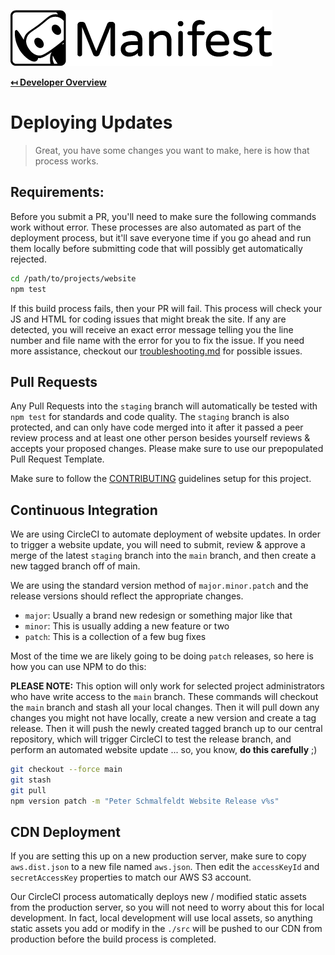 ![Logo](img/logo.png "Logo")

**[↤ Developer Overview](../README.md)**

Deploying Updates
===

> Great, you have some changes you want to make, here is how that process works.


Requirements:
---

Before you submit a PR, you'll need to make sure the following commands work without error.  These processes are also automated as part of the deployment process, but it'll save everyone time if you go ahead and run them locally before submitting code that will possibly get automatically rejected.

```bash
cd /path/to/projects/website
npm test
```

If this build process fails, then your PR will fail.  This process will check your JS and HTML for coding issues that might break the site. If any are detected, you will receive an exact error message telling you the line number and file name with the error for you to fix the issue.  If you need more assistance, checkout our [troubleshooting.md](troubleshooting.md) for possible issues.


Pull Requests
---

Any Pull Requests into the `staging` branch will automatically be tested with `npm test` for standards and code quality.  The `staging` branch is also protected, and can only have code merged into it after it passed a peer review process and at least one other person besides yourself reviews & accepts your proposed changes.  Please make sure to use our prepopulated Pull Request Template.

Make sure to follow the [CONTRIBUTING](../.github/CONTRIBUTING.md) guidelines setup for this project.


Continuous Integration
---

We are using CircleCI to automate deployment of website updates.  In order to trigger a website update, you will need to submit, review & approve a merge of the latest `staging` branch into the `main` branch, and then create a new tagged branch off of main.

We are using the standard version method of `major.minor.patch` and the release versions should reflect the appropriate changes.

* `major`: Usually a brand new redesign or something major like that
* `minor`: This is usually adding a new feature or two
* `patch`: This is a collection of a few bug fixes

Most of the time we are likely going to be doing `patch` releases, so here is how you can use NPM to do this:

**PLEASE NOTE:** This option will only work for selected project administrators who have write access to the `main` branch. These commands will checkout the `main` branch and stash all your local changes. Then it will pull down any changes you might not have locally, create a new version and create a tag release. Then it will push the newly created tagged branch up to our central repository, which will trigger CircleCI to test the release branch, and perform an automated website update ... so, you know, **do this carefully** ;)

```bash
git checkout --force main
git stash
git pull
npm version patch -m "Peter Schmalfeldt Website Release v%s"
```

CDN Deployment
---

If you are setting this up on a new production server, make sure to copy `aws.dist.json` to a new file named `aws.json`.  Then edit the `accessKeyId` and `secretAccessKey` properties to match our AWS S3 account.

Our CircleCI process automatically deploys new / modified static assets from the production server, so you will not need to worry about this for local development.  In fact, local development will use local assets, so anything static assets you add or modify in the  `./src` will be pushed to our CDN from production before the build process is completed.
